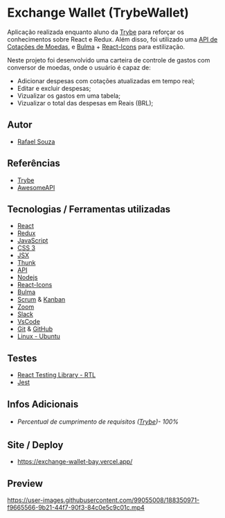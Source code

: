 # Exchange Wallet (TrybeWallet)

Aplicação realizada enquanto aluno da [Trybe](https://www.betrybe.com/) para reforçar os conhecimentos sobre React e Redux. Além disso, foi utilizado  uma [API de Cotações de Moedas](https://economia.awesomeapi.com.br/json/all), e [Bulma](https://bulma.io/) + [React-Icons](https://react-icons.github.io/react-icons/) para estilização.

Neste projeto foi desenvolvido uma carteira de controle de gastos com conversor de moedas, onde o usuário é capaz de:

- Adicionar despesas com cotações atualizadas em tempo real;
- Editar e excluir despesas;
- Vizualizar os gastos em uma tabela;
- Vizualizar o total das despesas em Reais (BRL);

## Autor

- [Rafael Souza](https://github.com/Rafael-Souza-97)

## Referências

 - [Trybe](https://www.betrybe.com/)
 - [AwesomeAPI](https://docs.awesomeapi.com.br/api-de-moedas)

## Tecnologias / Ferramentas utilizadas

- [React](https://pt-br.reactjs.org/)
- [Redux](https://redux.js.org/)
- [JavaScript](https://www.javascript.com/)
- [CSS 3](https://www.w3.org/Style/CSS/Overview.en.html)
- [JSX](https://pt-br.reactjs.org/docs/introducing-jsx.html)
- [Thunk](https://redux.js.org/usage/writing-logic-thunks)
- [API](https://economia.awesomeapi.com.br/json/all)
- [Nodejs](https://nodejs.org/en/)
- [React-Icons](https://react-icons.github.io/react-icons/)
- [Bulma](https://bulma.io/)
- [Scrum](https://www.scrum.org/) & [Kanban](https://kanbanguides.org/)
- [Zoom](https://zoom.us/)
- [Slack](https://slack.com/intl/pt-br/)
- [VsCode](https://code.visualstudio.com/)
- [Git](https://git-scm.com/) & [GitHub](https://github.com/)
- [Linux - Ubuntu](https://ubuntu.com/)

## Testes

- [React Testing Library - RTL](https://testing-library.com/docs/react-testing-library/intro/)
- [Jest](https://jestjs.io/pt-BR/)

## Infos Adicionais

- ###### Percentual de cumprimento de requisitos ([Trybe](https://www.betrybe.com/))- 100%

## Site / Deploy

- https://exchange-wallet-bay.vercel.app/

## Preview

https://user-images.githubusercontent.com/99055008/188350971-f9665566-9b21-44f7-90f3-84c0e5c9c01c.mp4

